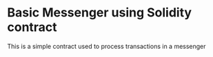 # Basic Messenger using Solidity contract

This is a simple contract used to process transactions in a messenger


